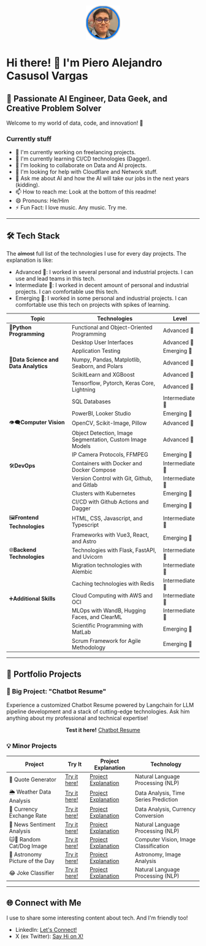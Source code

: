 <p align="center">
  <img src="assets/profile.png" alt="Piero Casusol">
</p>

# Hi there! 👋 I'm Piero Alejandro Casusol Vargas

## 🚀 Passionate AI Engineer, Data Geek, and Creative Problem Solver

Welcome to my world of data, code, and innovation! 🌟

### Currently stuff

- 🔭 I'm currently working on freelancing projects.
- 🌱 I'm currently learning CI/CD technologies (Dagger).
- 👯 I'm looking to collaborate on Data and AI projects.
- 🤔 I'm looking for help with Cloudflare and Network stuff.
- 💬 Ask me about AI and how the AI will take our jobs in the next years (kidding).
- 📫 How to reach me: Look at the bottom of this readme!
- 😄 Pronouns: He/Him
- ⚡ Fun Fact: I love music. Any music. Try me.

___

## 🛠️ Tech Stack
The ~~almost~~ full list of the technologies I use for every day projects. The explanation is like:

- Advanced 🚀: I worked in several personal and industrial projects. I can use and lead teams in this tech.
- Intermediate 🧐: I worked in decent amount of personal and industrial projects. I can comfortable use this tech.
- Emerging 🌱: I worked in some personal and industrial projects. I can comfortable use this tech on projects with spikes of learning.

| Topic                            | Technologies                                               | Level              |
|----------------------------------|------------------------------------------------------------|--------------------|
| 🐍**Python Programming**             | Functional and Object-Oriented Programming                | Advanced 🚀         |
|                                   | Desktop User Interfaces                                     | Advanced 🚀         |
|                                   | Application Testing                                        | Emerging 🌱        |
| 🧪**Data Science and Data Analytics**  | Numpy, Pandas, Matplotlib, Seaborn, and Polars            | Advanced 🚀         |
|                                   | ScikitLearn and XGBoost                                    | Advanced 🚀         |
|                                   | Tensorflow, Pytorch, Keras Core, Lightning                | Advanced 🚀         |
|                                   | SQL Databases                                              | Intermediate 🧐    |
|                                   | PowerBI, Looker Studio                                     | Emerging 🌱        |
| 👁‍🗨**Computer Vision**                  | OpenCV, Scikit-Image, Pillow                               | Advanced 🚀         |
|                                   | Object Detection, Image Segmentation, Custom Image Models | Advanced 🚀         |
|                                   | IP Camera Protocols, FFMPEG                               | Emerging 🌱        |
| 🛠️**DevOps**                          | Containers with Docker and Docker Compose                 | Intermediate 🧐    |
|                                   | Version Control with Git, Github, and Gitlab              | Intermediate 🧐    |
|                                   | Clusters with Kubernetes                                   | Emerging 🌱        |
|                                   | CI/CD with Github Actions and Dagger                       | Emerging 🌱        |
| 🖼️**Frontend Technologies**             | HTML, CSS, Javascript, and Typescript                      | Intermediate 🧐    |
|                                   | Frameworks with Vue3, React, and Astro                     | Emerging 🌱        |
| 🌐**Backend Technologies**              | Technologies with Flask, FastAPI, and Uvicorn              | Intermediate 🧐    |
|                                   | Migration technologies with Alembic                        | Intermediate 🧐    |
|                                   | Caching technologies with Redis                           | Intermediate 🧐    |
| ➕**Additional Skills**                | Cloud Computing with AWS and OCI                          | Intermediate 🧐         |
|                                   | MLOps with WandB, Hugging Faces, and ClearML               | Intermediate 🧐         |
|                                   | Scientific Programming with MatLab                         | Emerging 🌱        |
|                                   | Scrum Framework for Agile Methodology                      | Emerging 🌱        |

___
## 🎨 Portfolio Projects

### 💼 Big Project: "Chatbot Resume"
Experience a customized Chatbot Resume powered by Langchain for LLM pipeline development and a stack of cutting-edge technologies. Ask him anything about my professional and technical expertise!
<p align="center">
<strong>Test it here!</strong> <a href="#">Chatbot Resume</a>
</p>

### 💡 Minor Projects

| Project                     | Try It                                          | Project Explanation                       | Technology                              |
|-----------------------------|----------------------------------------------------|--------------------------------------------|-----------------------------------------|
| 📜 Quote Generator             | [Try it here!](#)                                   | [Project Explanation](#)                  | Natural Language Processing (NLP)     |
| 🌦️ Weather Data Analysis       | [Try it here!](#)                                   | [Project Explanation](#)                  | Data Analysis, Time Series Prediction  |
| 💱 Currency Exchange Rate      | [Try it here!](#)                                   | [Project Explanation](#)                  | Data Analysis, Currency Conversion     |
| 📰 News Sentiment Analysis     | [Try it here!](#)                                   | [Project Explanation](#)                  | Natural Language Processing (NLP)     |
| 🐱🐶 Random Cat/Dog Image       | [Try it here!](#)                                   | [Project Explanation](#)                  | Computer Vision, Image Classification  |
| 🌌 Astronomy Picture of the Day| [Try it here!](#)                                   | [Project Explanation](#)                  | Astronomy, Image Analysis               |
| 😂 Joke Classifier             | [Try it here!](#)                                   | [Project Explanation](#)                  | Natural Language Processing (NLP)     |
___


## 🌐 Connect with Me
I use to share some interesting content about tech. And I'm friendly too!

- LinkedIn: [Let's Connect!](https://www.linkedin.com/in/pierocasusol/)
- X (ex Twitter): [Say Hi on X!](https://twitter.com/PieroCV8)
